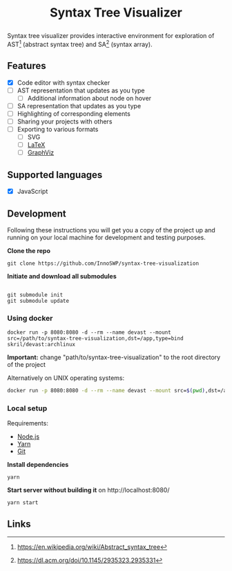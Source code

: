 <h1>
	<p align="center">
	Syntax Tree Visualizer
	</p>
</h1>

Syntax tree visualizer provides interactive environment for exploration
of AST[^1] (abstract
syntax tree) and SA[^2] (syntax array).

## Features

-   [x] Code editor with syntax checker
-   [ ] AST representation that updates as you type
    -   [ ] Additional information about node on hover
-   [ ] SA representation that updates as you type
-   [ ] Highlighting of corresponding elements
-   [ ] Sharing your projects with others
-   [ ] Exporting to various formats
    -   [ ] SVG
    -   [ ] [LaTeX](https://www.latex-project.org/)
    -   [ ] [GraphViz](https://graphviz.org/)

## Supported languages

-   [x] JavaScript

## Development

Following these instructions you will get you a copy of the project up
and running on your local machine for development and testing purposes.

**Clone the repo**

    git clone https://github.com/InnoSWP/syntax-tree-visualization

**Initiate and download all submodules**

```

git submodule init
git submodule update
```

### Using docker

    docker run -p 8080:8080 -d --rm --name devast --mount src=/path/to/syntax-tree-visualization,dst=/app,type=bind skril/devast:archlinux

**Important:** change "path/to/syntax-tree-visualization" to the root directory of the project

Alternatively on UNIX operating systems:

```sh
docker run -p 8080:8080 -d --rm --name devast --mount src=$(pwd),dst=/app,type=bind skril/devast:archlinux
```

### Local setup

Requirements:

-   [Node.js](https://nodejs.org/en/)
-   [Yarn](https://yarnpkg.com/getting-started/install)
-   [Git](https://git-scm.com/downloads)

**Install dependencies**

```shell
yarn
```

**Start server without building it** on http://localhost:8080/

```shell
yarn start
```

## Links

[^1]: https://en.wikipedia.org/wiki/Abstract_syntax_tree
[^2]: https://dl.acm.org/doi/10.1145/2935323.2935331
